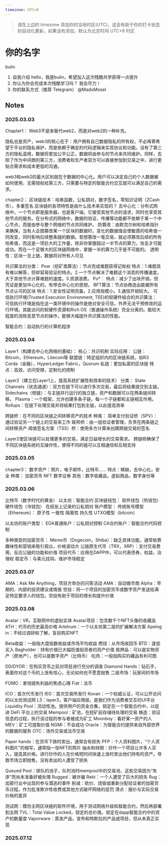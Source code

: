 ```yaml
---
timezone: UTC+8
---
```


> 请在上边的 timezone 添加你的当地时区(UTC)，这会有助于你的打卡状态的自动化更新，如果没有添加，默认为北京时间 UTC+8 时区


# 你的名字
bulin
1. 自我介绍
  hello，我是bulin，希望加入这次残酷共学获得一点提升
2. 你认为你会完成本次残酷学习吗？
  我会尽力！
3. 你的联系方式（推荐 Telegram）
  @MadoMosel

## Notes

<!-- Content_START -->

### 2025.03.03
Chapter1：
Web3不是来替代web2，而是对web2的一种补充。

隐私也是资产，web3的核心在于：用户拥有自己数据隐私的所有权，不必再寄希望于平台的隐私保护，而是依赖于确定的代码逻辑来实现协议和功能。没有了第三方的隐私滥用，数据将更加公平公正，数据将由参与的节点来共同维护。同样，去除了作为中间商的第三方，消费者和生产者双方可以直接参加到交易之中，进行更贴合需求和成本更低的沟通。

web3和web2的最大区别就在于数据的中心化。用户可以决定自己的个人数据被如何使用，无需授权给第三方，只需要与特定的智能合约交互就可以满足自己的需求。


chapter2：
区块链技术：哈希函数，公私钥对，数字签名，零知识证明（ZCash币），多重签名
区块链的各项特性是由什么技术来实现的？
去中心化：分布式网络中，一个节点即是服务器，也是客户端，它接受其他节点的请求，同时也享受其他节点的服务。在分布式的网络中，数据的验证、传播等功能都不依赖于某一个中心节点，而是由参与整个网络的节点共同维护。
防篡改：由默克尔树和哈希指针来确保，当有人企图篡改某一个区块的数据时，变化的数据值会使敏感的哈希值一同改变，同时影响后续整条链的数据。若想篡改一笔交易，就必须篡改后续的所有哈希值，而这是一项巨大的工作量，除非你掌握超过一半节点的算力，攻击才可能成功。而在一个足够大的区块链网络中，掌握一半的算力几乎是不可能的。
透明性：区块一旦上链，数据将对所有人可见

共识算法的分类：
Pow（挖矿类算法）：节点完成难题获得记账权
  特点：1.难题具有难以解答，但却容易验证的特点。2.一个节点解决了难题这个消息的传播速度，大于其他节点计算难题的速度。3.资源浪费。
Po*：
  特点：减少了出块开销，但凭证是更加中心化的，有悖去中心化的思想。
BFT算法：节点协商选出能被所有节点认可的区块
  特点：1.安全性证明完备。2.应用规模小。3.通信开销较大。
可信执行环境(Trusted Execution Environment, TEE)的软硬件结合的共识算法：
  可信执行环境是指在这一类环境中的操作是绝对安全可信，外界无法干预修改的运行环境。其能访问的软硬件资源和Rich OS（普通操作系统）完全分离的。能较大程度的消除恶意节点的操作，能够大幅提升共识算法的性能。

智能合约：自动执行的计算机程序

### 2025.03.04
Layer1（构建去中心化网络的基础）：
  核心：共识机制
  实际应用：
    公链：Bitcoin，Ethereum，Litecoin等
    联盟链：特定组织内的区块链系统，如R3 Corda（金融），HyperLedger Fabric，Quorum
    私链：更加私密的区块链
      特点：高效，访问受限，定制化的控制
      
Layer2（建立在Layer1上，提高系统扩展性和效率的技术）
  分类：
    State Channels（状态通道）：双方在链下可以进行多次交易，最后将结果提交到主链。
    Sidechains（侧链）：与主链并行运行的独立链，资产和数据可以在两条链间转移。
    Plasma：一个框架，允许创建多条子链，每一个子链都和主链相互作用。
    Rollups：在链下处理交易并将结果打包到主链，以此提高效率
    
跨链桥：在不同的区块链之间转移资产的技术
  种类：
    简单支付验证桥（SPV）：通过验证另一个链上的交易来工作
    联邦桥：由一组验证者管理，负责在两条链之间转移资产
    阈值签名方案（TSS）桥：使用多方计算来创建跨链交易的签名

  Layer2使区块链可以处理更多的交易，满足日益增长的交易需求。
  跨链桥确保了不同区块链系统的互操作性，使得不同的链可以互相通信和互相支持

### 2025.03.05
chapter3：
数字资产：照片，电子邮件，比特币……
  特点：稀缺，去中心化，安全
  种类：
    加密货币
    NFT
    数字证券
    其他：数字收藏品，虚拟商品，数字身份等

### 2025.03.06
比特币（数字时代的黄金）
以太坊：智能合约
区块链钱包：
  软件钱包（热钱包）
  硬件钱包（冷钱包）
  在纸张上记录的公私钥对
账户模型：
  传统账号模型（Ethereum）：
    原子性
    一致性
    隔离性
    持久性
  UTXO模型（bitcoin）

以太坊的账户类型：
  EOA普通账户：公私钥对控制
  CA合约账户：智能合约代码控制

多种类型的加密货币：
  Meme币（Dogecoin，Shiba）：缺乏具体功能，通常依靠趣味性和营销来吸引观众，价格波动大
  公链原生代币（TRX，XRP）：支付交易费用，反应公链的功能和价值
  项目代币：应用在DAPP中，可以代表债券，权益，治理权
  稳定币：与美元挂钩，维护市场稳定


### 2025.03.07
AMA：Ask Me Anything，项目方举办的问答活动
AMA：自动做市商
Alpha：早期的、内部的投资建议或情报
空投：将一个项目的加密货币或数字资产发送给满足特定要求人的钱包，空投有助于项目的增长和提升价值

### 2025.03.08
Avatar：VR，互联网中的虚拟实体
Avatar项目：包含数千个NFT头像的收藏品
ATH：代币的历史最高价格
Arbitrum：一个以太坊第二层的扩展解决方案
Apeing in：不经过调研和了解，盲目购买NFT

Beta收益：一般指大盘指数收益或市场平均收益
燃烧：从市场收回币
BTD：逢低买入
Bagholder：持有价值已大幅贬值投资者的资产价值
抵押品：可以是实物资产（房地产），也可以是数字资产（比特币）
吃肉：一般指购买的藏品有利可图

DD/DYOR：在购买货币之前对项目进行充分的调查
Diamond Hands：钻石手，表面你对这个币的上涨有信心，无论如何也不愿意抛售
二级市场：玩家间的市场

FOMO：害怕错失利益的焦虑心理
Fiat：法币

ICO：首次代币发行
IEO：首次交易所发行
Kovan：一个权威认证，可以公开访问的以太坊测试网
L3：layer3，客户端应用层，是我们作为消费者交互的UI平台
Liquidity Pool：流动性池。提供用户的资金合集，锁定在一个智能合约中，以促进 DeFi 平台上的交易
Mempool：矿池，在挖矿前存储待处理的交易
铸造：验证信息的过程，执行该过程的参与者被成为矿工
Moonboy：看好某一资产的人
MEV：矿工可提取价值
NGMI：不会成功
Oracle：为智能合约提供来自外部世界的数据的服务
OTC：场外交易或法币交易

Paper hands：在货币下跌时卖出，通常会有损失
PFP：个人资料图片，“个人资料图片”的缩写，通常指一张NFT的照片
抽水和倾倒：炒作一个项目让许多人买入，提高其价格。进行炒作的人在价格短时间快速上涨时卖出他们持有的资产。导致市场立即抛售，没有卖出的人遭受了损失

Queued Pool：排队的池子，队列池时mempool中的交易池，这些交易因为“失序”而尚未准备好被处理
Rugged：被诈骗
Rekt：一个人遭受了巨大的损失
Rug：加密行业中出现的参与潜逃的事件
削减：砍价、烧毁或重新分配验证者的加密货币过程，作为批准欺诈性收费或其他方式破坏网络的惩罚
滑点：报价与实际交易价格的差异

测试网：模仿主网区块链的软件环境，用于测试网络升级和智能合约，然后再部署到主网
TVL：Total Value Locked，锁定的总价值。锁定在dapp智能合约中的资产的数量度
Vaporware：蒸发产品，宣布和特斯拉的产品或项目，但从未真正实现




### 2025.07.12
<!-- Content_END -->
